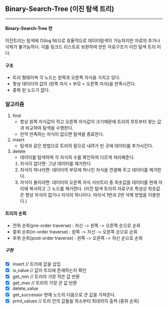 ## Binary-Search-Tree (이진 탐색 트리)

---

#### Binary-Search-Tree 란

이진트리는 탐색에 O(log N)으로 효율적으로 데이터탐색이 가능하지만 자료의 추가나 삭제가 불가능하다. 이를 링크드 리스트로 보완하여 만든 자료구조가 이진 탐색 트리 이다.

#### 구조

- 트리 형태이며 각 노드는 왼쪽과 오른쪽 자식을 가지고 있다.
- 항상 데이터의 값이 (왼쪽 자식 < 부모 < 오른쪽 자식)을 만족시킨다.
- 중복 된 노드가 없다.

### 알고리즘

1. find
   - 항상 왼쪽 자식값이 작고 오른쪽 자식값이 크기때문에 트리의 루트부터 찾는 값과 비교하여 탐색을 수행한다.
   - 만약 만족하는 자식이 없으면 탐색을 종료한다.
2. insert
   - 탐색과 같은 방법으로 트리의 밑으로 내려가 빈 곳에 데이터를 추가시킨다.
3. delete
   - 데이터를 탐색하여 각 자식의 수를 확인하여 다르게 처리해준다.
   1. 자식이 없다면: 그냥 데이터를 제거한다.
   2. 자식이 하나라면: 데이터의 부모에 하나인 자식을 연결해 주고 데이터를 제거한다.
   3. 자식이 둘이라면: 데이터의 오른쪽 자식 서브트리 중 최솟값을 데이터를 현재 자리에 복사하고 그 노드를 제거한다.
      (이진 탐색 트리의 자료구조 특성상 최솟값은 항상 자식이 없거나 자식이 하나이다. 따라서 1번과 2번 삭제 방법을 이용한다.)

#### 트리의 순회

- 전위 순회(pre-order traverse) : 자신 -> 왼쪽 -> 오른쪽 순으로 순회
- 중위 순회(in-order traverse) : 왼쪽 -> 자신 -> 오른쪽 순으로 순회
- 후위 순회(post-order traverse) : 왼쪽 -> 오른쪽 -> 자신 순으로 순회

##### 구현

- [x] insert // 트리에 값을 삽입
- [x] is_value // 값이 트리에 존재하는지 확인
- [x] get_min // 트리의 가장 작은 값 반환
- [x] get_max // 트리의 가장 큰 값 반환
- [x] delete_value
- [x] get_successor 현재 노드의 다음으로 큰 값을 가져온다.
- [x] print_values // 트리 안의 값들을 최소부터 최대까지 출력 (중위 순회)
